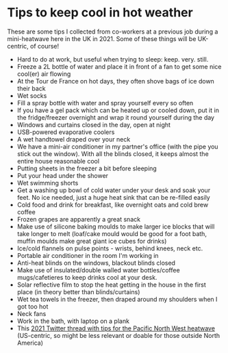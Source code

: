 # Tips to keep cool in hot weather
These are some tips I collected from co-workers at a previous job during a mini-heatwave here in the UK in 2021. Some of these things will be UK-centric, of course! 

* Hard to do at work, but useful when trying to sleep: keep. very. still.
* Freeze a 2L bottle of water and place it in front of a fan to get some nice cool(er) air flowing
* At the Tour de France on hot days, they often shove bags of ice down their back
* Wet socks
* Fill a spray bottle with water and spray yourself every so often
* If you have a gel pack which can be heated up or cooled down, put it in the fridge/freezer overnight and wrap it round yourself during the day
* Windows and curtains closed in the day, open at night
* USB-powered evaporative coolers
* A wet handtowel draped over your neck
* We have a mini-air conditioner in my partner's office (with the pipe you stick out the window). With all the blinds closed, it keeps almost the entire house reasonable cool
* Putting sheets in the freezer a bit before sleeping
* Put your head under the shower
* Wet swimming shorts
* Get a washing up bowl of cold water under your desk and soak your feet. No ice needed, just a huge heat sink that can be re-filled easily
* Cold food and drink for breakfast, like overnight oats and cold brew coffee
* Frozen grapes are apparently a great snack
* Make use of silicone baking moulds to make larger ice blocks that will take longer to melt (loaf/cake mould would be good for a foot bath, muffin moulds make great giant ice cubes for drinks)
* Ice/cold flannels on pulse points - wrists, behind knees, neck etc.
* Portable air conditioner in the room I'm working in
* Anti-heat blinds on the windows, blackout blinds closed
* Make use of insulated/double walled water bottles/coffee mugs/cafetieres to keep drinks cool at your desk.
* Solar reflective film to stop the heat getting in the house in the first place (in theory better than blinds/curtains)
* Wet tea towels in the freezer, then draped around my shoulders when I got too hot
* Neck fans
* Work in the bath, with laptop on a plank
* This [2021 Twitter thread with tips for the Pacific North West heatwave](https://twitter.com/ArnicaxRoss/status/1409111943315656710) (US-centric, so might be less relevant or doable for those outside North America)

